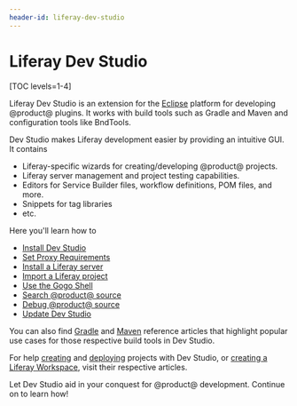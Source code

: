 ```yaml
---
header-id: liferay-dev-studio
---
```


# Liferay Dev Studio

[TOC levels=1-4]

Liferay Dev Studio is an extension for the
[Eclipse](https://www.eclipse.org/ide/) platform for developing @product@
plugins. It works with build tools such as Gradle and Maven and configuration
tools like BndTools.

Dev Studio makes Liferay development easier by providing an intuitive GUI. It
contains

- Liferay-specific wizards for creating/developing @product@ projects.
- Liferay server management and project testing capabilities.
- Editors for Service Builder files, workflow definitions, POM files, and more.
- Snippets for tag libraries
- etc.

Here you'll learn how to

- [Install Dev Studio](/docs/7-2/reference/-/knowledge_base/r/installing-liferay-dev-studio)
- [Set Proxy Requirements](/docs/7-2/reference/-/knowledge_base/r/setting-proxy-requirements-for-dev-studio)
- [Install a Liferay server](/docs/7-2/reference/-/knowledge_base/r/installing-a-liferay-server-in-dev-studio)
- [Import a Liferay project](/docs/7-2/reference/-/knowledge_base/r/importing-projects-in-dev-studio)
- [Use the Gogo Shell](/docs/7-2/reference/-/knowledge_base/r/using-the-gogo-shell-in-dev-studio)
- [Search @product@ source](/docs/7-2/reference/-/knowledge_base/r/searching-product-source-in-dev-studio)
- [Debug @product@ source](/docs/7-2/reference/-/knowledge_base/r/debugging-product-source-in-dev-studio)
- [Update Dev Studio](/docs/7-2/reference/-/knowledge_base/r/updating-liferay-dev-studio)

You can also find
[Gradle](/docs/7-2/reference/-/knowledge_base/r/gradle-in-dev-studio) and
[Maven](/docs/7-2/reference/-/knowledge_base/r/maven-in-dev-studio) reference
articles that highlight popular use cases for those respective build tools in
Dev Studio.

For help
[creating](/docs/7-2/reference/-/knowledge_base/r/creating-a-project#liferay-dev-studio)
and
[deploying](/docs/7-2/reference/-/knowledge_base/r/deploying-a-project#liferay-dev-studio)
projects with Dev Studio, or
[creating a Liferay Workspace](/docs/7-2/reference/-/knowledge_base/r/creating-a-liferay-workspace#liferay-dev-studio),
visit their respective articles.

Let Dev Studio aid in your conquest for @product@ development. Continue on to
learn how!
